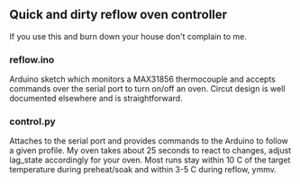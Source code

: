 ## Quick and dirty reflow oven controller

If you use this and burn down your house don't complain to me.

### reflow.ino

Arduino sketch which monitors a MAX31856 thermocouple and accepts commands over the serial port to turn on/off an oven. Circut design is well documented elsewhere and is straightforward.

### control.py

Attaches to the serial port and provides commands to the Arduino to follow a given profile. My oven takes about 25 seconds to react to changes, adjust lag_state accordingly for your oven. Most runs stay within 10 C of the target temperature during preheat/soak and within 3-5 C during reflow, ymmv.
